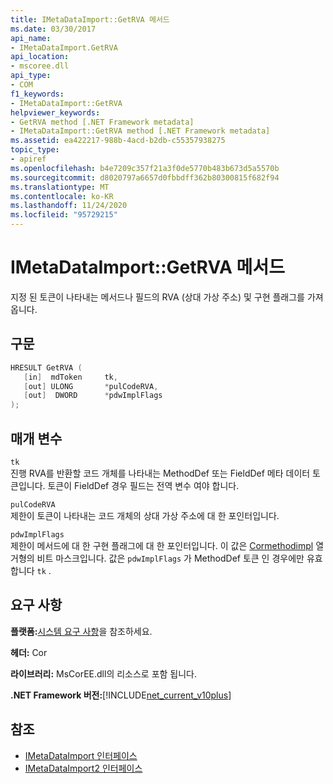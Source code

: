 ```yaml
---
title: IMetaDataImport::GetRVA 메서드
ms.date: 03/30/2017
api_name:
- IMetaDataImport.GetRVA
api_location:
- mscoree.dll
api_type:
- COM
f1_keywords:
- IMetaDataImport::GetRVA
helpviewer_keywords:
- GetRVA method [.NET Framework metadata]
- IMetaDataImport::GetRVA method [.NET Framework metadata]
ms.assetid: ea422217-988b-4acd-b2db-c55357938275
topic_type:
- apiref
ms.openlocfilehash: b4e7209c357f21a3f0de5770b483b673d5a5570b
ms.sourcegitcommit: d8020797a6657d0fbbdff362b80300815f682f94
ms.translationtype: MT
ms.contentlocale: ko-KR
ms.lasthandoff: 11/24/2020
ms.locfileid: "95729215"
---
```

# <a name="imetadataimportgetrva-method"></a>IMetaDataImport::GetRVA 메서드

지정 된 토큰이 나타내는 메서드나 필드의 RVA (상대 가상 주소) 및 구현 플래그를 가져옵니다.  
  
## <a name="syntax"></a>구문  
  
```cpp  
HRESULT GetRVA (  
   [in]  mdToken     tk,
   [out] ULONG       *pulCodeRVA,
   [out]  DWORD      *pdwImplFlags  
);  
```  
  
## <a name="parameters"></a>매개 변수  

 `tk`  
 진행 RVA를 반환할 코드 개체를 나타내는 MethodDef 또는 FieldDef 메타 데이터 토큰입니다. 토큰이 FieldDef 경우 필드는 전역 변수 여야 합니다.  
  
 `pulCodeRVA`  
 제한이 토큰이 나타내는 코드 개체의 상대 가상 주소에 대 한 포인터입니다.  
  
 `pdwImplFlags`  
 제한이 메서드에 대 한 구현 플래그에 대 한 포인터입니다. 이 값은 [Cormethodimpl](cormethodimpl-enumeration.md) 열거형의 비트 마스크입니다. 값은 `pdwImplFlags` 가 MethodDef 토큰 인 경우에만 유효 합니다 `tk` .  
  
## <a name="requirements"></a>요구 사항  

 **플랫폼:**[시스템 요구 사항](../../get-started/system-requirements.md)을 참조하세요.  
  
 **헤더:** Cor  
  
 **라이브러리:** MsCorEE.dll의 리소스로 포함 됩니다.  
  
 **.NET Framework 버전:**[!INCLUDE[net_current_v10plus](../../../../includes/net-current-v10plus-md.md)]  
  
## <a name="see-also"></a>참조

- [IMetaDataImport 인터페이스](imetadataimport-interface.md)
- [IMetaDataImport2 인터페이스](imetadataimport2-interface.md)
